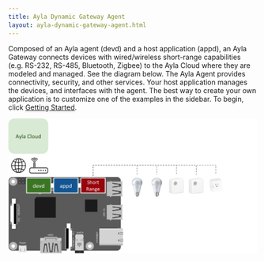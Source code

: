 ```yaml
---
title: Ayla Dynamic Gateway Agent
layout: ayla-dynamic-gateway-agent.html
---
```


Composed of an Ayla agent (devd) and a host application (appd), an Ayla Gateway connects devices with wired/wireless short-range capabilities (e.g. RS-232, RS-485, Bluetooth, Zigbee) to the Ayla Cloud where they are modeled and managed. See the diagram below. The Ayla Agent provides connectivity, security, and other services. Your host application manages the devices, and interfaces with the agent. The best way to create your own application is to customize one of the examples in the sidebar. To begin, click [Getting Started](getting-started).

<img src="ayla-linux-gw-agent.png" width="600">
